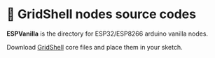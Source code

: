 # 👷 GridShell nodes source codes

**ESPVanilla** is the directory for ESP32/ESP8266 arduino vanilla nodes.

Download [GridShell](https://github.com/invpe/GridShell/tree/main/Sources/GridShell) core files and place them in your sketch.
